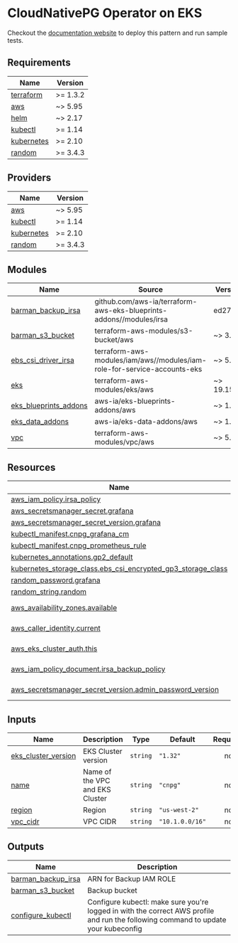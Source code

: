 # CloudNativePG Operator on EKS
Checkout the [documentation website](https://awslabs.github.io/data-on-eks/docs/distributed-databases/cloudnative-postgres) to deploy this pattern and run sample tests.

<!-- BEGIN_TF_DOCS -->
## Requirements

| Name | Version |
|------|---------|
| <a name="requirement_terraform"></a> [terraform](#requirement\_terraform) | >= 1.3.2 |
| <a name="requirement_aws"></a> [aws](#requirement\_aws) | ~> 5.95 |
| <a name="requirement_helm"></a> [helm](#requirement\_helm) | ~> 2.17 |
| <a name="requirement_kubectl"></a> [kubectl](#requirement\_kubectl) | >= 1.14 |
| <a name="requirement_kubernetes"></a> [kubernetes](#requirement\_kubernetes) | >= 2.10 |
| <a name="requirement_random"></a> [random](#requirement\_random) | >= 3.4.3 |

## Providers

| Name | Version |
|------|---------|
| <a name="provider_aws"></a> [aws](#provider\_aws) | ~> 5.95 |
| <a name="provider_kubectl"></a> [kubectl](#provider\_kubectl) | >= 1.14 |
| <a name="provider_kubernetes"></a> [kubernetes](#provider\_kubernetes) | >= 2.10 |
| <a name="provider_random"></a> [random](#provider\_random) | >= 3.4.3 |

## Modules

| Name | Source | Version |
|------|--------|---------|
| <a name="module_barman_backup_irsa"></a> [barman\_backup\_irsa](#module\_barman\_backup\_irsa) | github.com/aws-ia/terraform-aws-eks-blueprints-addons//modules/irsa | ed27abc |
| <a name="module_barman_s3_bucket"></a> [barman\_s3\_bucket](#module\_barman\_s3\_bucket) | terraform-aws-modules/s3-bucket/aws | ~> 3.8 |
| <a name="module_ebs_csi_driver_irsa"></a> [ebs\_csi\_driver\_irsa](#module\_ebs\_csi\_driver\_irsa) | terraform-aws-modules/iam/aws//modules/iam-role-for-service-accounts-eks | ~> 5.14 |
| <a name="module_eks"></a> [eks](#module\_eks) | terraform-aws-modules/eks/aws | ~> 19.15 |
| <a name="module_eks_blueprints_addons"></a> [eks\_blueprints\_addons](#module\_eks\_blueprints\_addons) | aws-ia/eks-blueprints-addons/aws | ~> 1.0 |
| <a name="module_eks_data_addons"></a> [eks\_data\_addons](#module\_eks\_data\_addons) | aws-ia/eks-data-addons/aws | ~> 1.2.0 |
| <a name="module_vpc"></a> [vpc](#module\_vpc) | terraform-aws-modules/vpc/aws | ~> 5.0 |

## Resources

| Name | Type |
|------|------|
| [aws_iam_policy.irsa_policy](https://registry.terraform.io/providers/hashicorp/aws/latest/docs/resources/iam_policy) | resource |
| [aws_secretsmanager_secret.grafana](https://registry.terraform.io/providers/hashicorp/aws/latest/docs/resources/secretsmanager_secret) | resource |
| [aws_secretsmanager_secret_version.grafana](https://registry.terraform.io/providers/hashicorp/aws/latest/docs/resources/secretsmanager_secret_version) | resource |
| [kubectl_manifest.cnpg_grafana_cm](https://registry.terraform.io/providers/gavinbunney/kubectl/latest/docs/resources/manifest) | resource |
| [kubectl_manifest.cnpg_prometheus_rule](https://registry.terraform.io/providers/gavinbunney/kubectl/latest/docs/resources/manifest) | resource |
| [kubernetes_annotations.gp2_default](https://registry.terraform.io/providers/hashicorp/kubernetes/latest/docs/resources/annotations) | resource |
| [kubernetes_storage_class.ebs_csi_encrypted_gp3_storage_class](https://registry.terraform.io/providers/hashicorp/kubernetes/latest/docs/resources/storage_class) | resource |
| [random_password.grafana](https://registry.terraform.io/providers/hashicorp/random/latest/docs/resources/password) | resource |
| [random_string.random](https://registry.terraform.io/providers/hashicorp/random/latest/docs/resources/string) | resource |
| [aws_availability_zones.available](https://registry.terraform.io/providers/hashicorp/aws/latest/docs/data-sources/availability_zones) | data source |
| [aws_caller_identity.current](https://registry.terraform.io/providers/hashicorp/aws/latest/docs/data-sources/caller_identity) | data source |
| [aws_eks_cluster_auth.this](https://registry.terraform.io/providers/hashicorp/aws/latest/docs/data-sources/eks_cluster_auth) | data source |
| [aws_iam_policy_document.irsa_backup_policy](https://registry.terraform.io/providers/hashicorp/aws/latest/docs/data-sources/iam_policy_document) | data source |
| [aws_secretsmanager_secret_version.admin_password_version](https://registry.terraform.io/providers/hashicorp/aws/latest/docs/data-sources/secretsmanager_secret_version) | data source |

## Inputs

| Name | Description | Type | Default | Required |
|------|-------------|------|---------|:--------:|
| <a name="input_eks_cluster_version"></a> [eks\_cluster\_version](#input\_eks\_cluster\_version) | EKS Cluster version | `string` | `"1.32"` | no |
| <a name="input_name"></a> [name](#input\_name) | Name of the VPC and EKS Cluster | `string` | `"cnpg"` | no |
| <a name="input_region"></a> [region](#input\_region) | Region | `string` | `"us-west-2"` | no |
| <a name="input_vpc_cidr"></a> [vpc\_cidr](#input\_vpc\_cidr) | VPC CIDR | `string` | `"10.1.0.0/16"` | no |

## Outputs

| Name | Description |
|------|-------------|
| <a name="output_barman_backup_irsa"></a> [barman\_backup\_irsa](#output\_barman\_backup\_irsa) | ARN for Backup IAM ROLE |
| <a name="output_barman_s3_bucket"></a> [barman\_s3\_bucket](#output\_barman\_s3\_bucket) | Backup bucket |
| <a name="output_configure_kubectl"></a> [configure\_kubectl](#output\_configure\_kubectl) | Configure kubectl: make sure you're logged in with the correct AWS profile and run the following command to update your kubeconfig |
<!-- END_TF_DOCS -->
